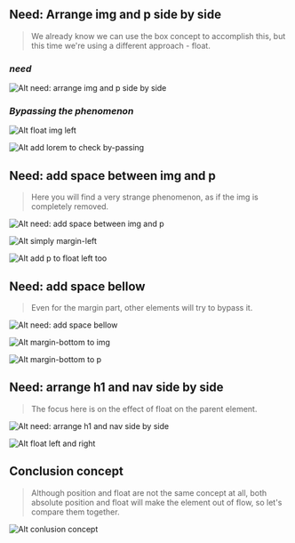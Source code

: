 ## **Need: Arrange img and p side by side**

> We already know we can use the box concept to accomplish this, but this time we're using a different approach - float.

### _need_

![Alt need: arrange img and p side by side](pic/01.jpg)

### _Bypassing the phenomenon_

![Alt float img left](pic/02.jpg)

![Alt add lorem to check by-passing](pic/03.jpg)

## **Need: add space between img and p**

> Here you will find a very strange phenomenon, as if the img is completely removed.

![Alt need: add space between img and p](pic/04.jpg)

![Alt simply margin-left](pic/05.jpg)

![Alt add p to float left too](pic/06.jpg)

## **Need: add space bellow**

> Even for the margin part, other elements will try to bypass it.

![Alt need: add space bellow](pic/07.jpg)

![Alt margin-bottom to img](pic/08.jpg)

![Alt margin-bottom to p](pic/09.jpg)

## **Need: arrange h1 and nav side by side**

> The focus here is on the effect of float on the parent element.

![Alt need: arrange h1 and nav side by side](pic/10.jpg)

![Alt float left and right](pic/11.jpg)

## **Conclusion concept**

> Although position and float are not the same concept at all, both absolute position and float will make the element out of flow, so let's compare them together.

![Alt conlusion concept](pic/12.jpg)
